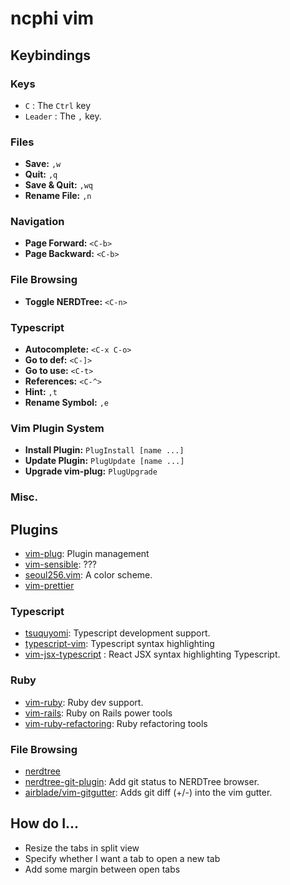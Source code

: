 # ncphi vim 

## Keybindings
### Keys
* `C` : The `Ctrl` key
* `Leader` : The `,` key.

### Files
* **Save:** `,w`
* **Quit:** `,q`
* **Save & Quit:** `,wq`
* **Rename File:** `,n`

### Navigation

* **Page Forward:** `<C-b>`
* **Page Backward:** `<C-b>`

### File Browsing 

* **Toggle NERDTree:** `<C-n>`

### Typescript

* **Autocomplete:** `<C-x C-o>`
* **Go to def:** `<C-]>`
* **Go to use:** `<C-t>`
* **References:** `<C-^>`
* **Hint:** `,t`
* **Rename Symbol:** `,e`

### Vim Plugin System

* **Install Plugin:** `PlugInstall [name ...]`
* **Update Plugin:** `PlugUpdate [name ...]`
* **Upgrade vim-plug:** `PlugUpgrade`

### Misc.


## Plugins 

* [vim-plug](https://github.com/junegunn/vim-plug): Plugin management
* [vim-sensible](https://github.com/tpope/vim-sensible): ???
* [seoul256.vim](https://github.com/junegunn/seoul256.vim): A color scheme.
* [vim-prettier](https://github.com/prettier/vim-prettier)

### Typescript
* [tsuquyomi](https://github.com/Quramy/tsuquyomi): Typescript development 
  support.
* [typescript-vim](https://github.com/leafgarland/typescript-vim):
  Typescript syntax highlighting
* [vim-jsx-typescript](https://github.com/peitalin/vim-jsx-typescript)
  : React JSX syntax highlighting Typescript.

### Ruby
* [vim-ruby](https://github.com/vim-ruby/vim-ruby): Ruby dev support.
* [vim-rails](https://github.com/tpope/vim-rails): Ruby on Rails 
  power tools
* [vim-ruby-refactoring](https://github.com/ecomba/vim-ruby-refactoring): Ruby refactoring tools

### File Browsing
* [nerdtree](https://github.com/scrooloose/nerdtree)
* [nerdtree-git-plugin](https://github.com/Xuyuanp/nerdtree-git-plugin): Add git status to NERDTree browser.
* [airblade/vim-gitgutter](https://github.com/airblade/vim-gitgutter): Adds
  git diff (+/-) into the vim gutter.

## How do I...


* Resize the tabs in split view
* Specify whether I want a tab to open a new tab
* Add some margin between open tabs

